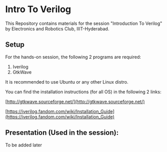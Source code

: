# Intro To Verilog

This Repository contains materials for the session "Introduction To Verilog" by Electronics and Robotics Club, IIIT-Hyderabad.

## Setup
For the hands-on session, the following 2 programs are required:
1. Iverilog
2. GtkWave

It is recommended to use Ubuntu or any other Linux distro.

You can find the installation instructions (for all OS) in the following 2 links:

[http://gtkwave.sourceforge.net/](http://gtkwave.sourceforge.net/)

[https://iverilog.fandom.com/wiki/Installation_Guide](https://iverilog.fandom.com/wiki/Installation_Guide)

## Presentation (Used in the session): 
To be added later
